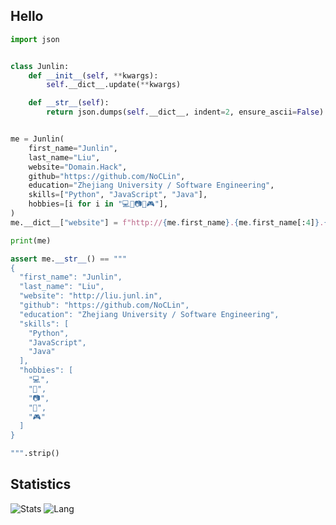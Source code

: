## Hello

```python
import json


class Junlin:
    def __init__(self, **kwargs):
        self.__dict__.update(**kwargs)

    def __str__(self):
        return json.dumps(self.__dict__, indent=2, ensure_ascii=False)


me = Junlin(
    first_name="Junlin",
    last_name="Liu",
    website="Domain.Hack",
    github="https://github.com/NoCLin",
    education="Zhejiang University / Software Engineering",
    skills=["Python", "JavaScript", "Java"],
    hobbies=[i for i in "💻🏃📷🏸🎮"],
)
me.__dict__["website"] = f"http://{me.first_name}.{me.first_name[:4]}.{me.first_name[4:]}".lower()

print(me)

assert me.__str__() == """
{
  "first_name": "Junlin",
  "last_name": "Liu",
  "website": "http://liu.junl.in",
  "github": "https://github.com/NoCLin",
  "education": "Zhejiang University / Software Engineering",
  "skills": [
    "Python",
    "JavaScript",
    "Java"
  ],
  "hobbies": [
    "💻",
    "🏃",
    "📷",
    "🏸",
    "🎮"
  ]
}

""".strip()

```

## Statistics
![Stats](https://github-readme-stats.vercel.app/api?username=noclin)
![Lang](https://github-readme-stats.vercel.app/api/top-langs/?username=noclin&hide=ipynb,html&layout=compact)
